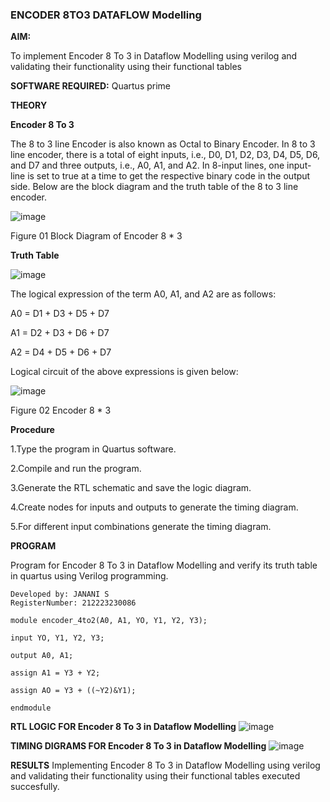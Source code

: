 ### ENCODER 8TO3 DATAFLOW Modelling

**AIM:**

To implement  Encoder 8 To 3 in Dataflow Modelling using verilog and validating their functionality using their functional tables

**SOFTWARE REQUIRED:** Quartus prime

**THEORY**

**Encoder 8 To 3**

The 8 to 3 line Encoder is also known as Octal to Binary Encoder. In 8 to 3 line encoder, there is a total of eight inputs, i.e., D0, D1, D2, D3, D4, D5, D6, and D7 and three outputs, i.e., A0, A1, and A2. In 8-input lines, one input-line is set to true at a time to get the respective binary code in the output side. Below are the block diagram and the truth table of the 8 to 3 line encoder.

![image](https://github.com/naavaneetha/ENCODER8TO3DATAFLOW/assets/154305477/0bc242c1-eb9e-4c47-afe5-30428470efc3)

Figure 01  Block Diagram of Encoder 8 * 3

**Truth Table**

![image](https://github.com/naavaneetha/ENCODER8TO3DATAFLOW/assets/154305477/35496b14-ae6e-4cd1-9abd-d6736b576575)

The logical expression of the term A0, A1, and A2 are as follows:

A0 = D1 + D3 + D5 + D7

A1 = D2 + D3 + D6 + D7

A2 = D4 + D5 + D6 + D7

Logical circuit of the above expressions is given below:

![image](https://github.com/naavaneetha/ENCODER8TO3DATAFLOW/assets/154305477/95acaee6-c873-4c75-89eb-ef09fb158053)

Figure 02  Encoder 8 * 3

**Procedure**

1.Type the program in Quartus software.

2.Compile and run the program.

3.Generate the RTL schematic and save the logic diagram.

4.Create nodes for inputs and outputs to generate the timing diagram.

5.For different input combinations generate the timing diagram.


**PROGRAM**

Program for Encoder 8 To 3 in Dataflow Modelling and verify its truth table in quartus using Verilog programming. 
```
Developed by: JANANI S
RegisterNumber: 212223230086

module encoder_4to2(A0, A1, YO, Y1, Y2, Y3);

input YO, Y1, Y2, Y3;

output A0, A1;

assign A1 = Y3 + Y2;

assign AO = Y3 + ((~Y2)&Y1);

endmodule
```
**RTL LOGIC FOR Encoder 8 To 3 in Dataflow Modelling**
![image](https://github.com/SJananisenthilkumar/ENCODER8TO3DATAFLOW/assets/144871139/a1942ea3-8e6b-4c5f-ab39-e5e9ad2acc4c)

**TIMING DIGRAMS FOR Encoder 8 To 3 in Dataflow Modelling**
![image](https://github.com/SJananisenthilkumar/ENCODER8TO3DATAFLOW/assets/144871139/331ec532-8a1e-4a61-acfa-71d4dec7d9a2)

**RESULTS**
Implementing Encoder 8 To 3 in Dataflow Modelling using verilog and validating their functionality using their functional tables executed succesfully.



